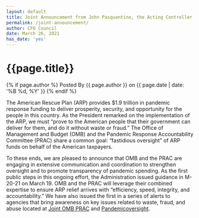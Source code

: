 ```yaml
---
layout: default
title: Joint Announcement from John Pasquantino, the Acting Controller of OMB and Michael Horowitz, the Chair of PRAC
permalink: /joint-announcement/
author: CFO Council 
date: March 26, 2021
has_date: 'yes'
---
```


<div class="usa-layout-docs__main desktop:grid-col-12">
    <div class="grid-container font-sans-sm">
        <div class="grid-row grid-gap">
            <div class="usa-layout-docs__main desktop:grid-col-12 font-sans-sm">
                <h1 class="column-centered-heading">{{page.title}}</h1>
                <div class="text-base margin-bottom-2">
                    <div class="margin-top-neg-105">
                        {% if page.author %}
                       Posted By <span class="text-bold">{{ page.author }}</span> on {{ page.date | date: '%B %d, %Y' }}
                        {% endif %}
                    </div>
                </div>
                <p>The American Rescue Plan (ARP) provides $1.9 trillion in pandemic response funding to deliver prosperity, security, and opportunity for the people in this country. As the President remarked on the implementation of the ARP, we must “prove to the American people that their government can deliver for them, and do it without waste or fraud.” The Office of Management and Budget (OMB) and the Pandemic Response Accountability Committee (PRAC) share a common goal: “fastidious oversight” of ARP funds on behalf of the American taxpayers.</p>
                <p>To these ends, we are pleased to announce that OMB and the PRAC are engaging in extensive communication and coordination to strengthen oversight and to promote transparency of pandemic spending. As the first public steps in this ongoing effort, the Administration issued guidance in M-20-21 on March 19. OMB and the PRAC will leverage their combined expertise to ensure ARP relief arrives with “efficiency, speed, integrity, and accountability.” We have also issued the first in a series of alerts to agencies that bring awareness on key issues related to waste, fraud, and abuse located at <a href="{{site.baseurl}}/payment-integrity-alert-prac/">Joint OMB PRAC</a> and <a href="https://www.pandemicoversight.gov/">Pandemicoversight</a>.</p>
            </div>
        </div>
    </div>
</div>